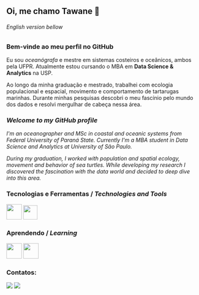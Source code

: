 ## Oi, me chamo Tawane 👋
###### _English version bellow_
### Bem-vinde ao meu perfil no GitHub

Eu sou _oceanógrafa_ e mestre em sistemas costeiros e oceânicos, ambos pela UFPR.
Atualmente estou cursando o MBA em __Data Science & Analytics__ na USP.

Ao longo da minha graduação e mestrado, trabalhei com ecologia populacional e espacial, movimento e comportamento de tartarugas marinhas.
Durante minhas pesquisas descobri o meu fascínio pelo mundo dos dados e resolvi mergulhar de cabeça nessa área.

### _Welcome to my GitHub profile_
_I'm an oceanographer and MSc in coastal and oceanic systems from Federal University of Paraná State. Currently I'm a MBA student in Data Science and Analytics at University of São Paulo._

_During my graduation, I worked with population and spatial ecology, movement and behavior of sea turtles. While developing my research I discovered the fascination with the data world and decided to deep dive into this area._

### Tecnologias e Ferramentas / _Technologies and Tools_
 <img src="https://cdn.jsdelivr.net/gh/devicons/devicon/icons/r/r-original.svg" width="40" height="40"/>  <img src="https://upload.wikimedia.org/wikipedia/commons/9/91/QGIS_logo_new.svg" width="37" height="37"/>

### Aprendendo / _Learning_
 <img src="https://cdn.jsdelivr.net/gh/devicons/devicon/icons/postgresql/postgresql-original.svg" width="40" height="40" />  <img src="https://cdn.jsdelivr.net/gh/devicons/devicon/icons/python/python-original.svg" width="40" height="40" />
 
### Contatos:

<div>
<a href = "mailto:tawanenunes.oceano@gmail.com"><img src="https://img.shields.io/badge/Gmail-D14836?style=for-the-badge&logo=gmail&logoColor=white" target="_blank"></a>
<a href="https://www.linkedin.com/in/tawane-nunes/" target="_blank"><img src="https://img.shields.io/badge/-LinkedIn-%230077B5?style=for-the-badge&logo=linkedin&logoColor=white" target="_blank"></a>   
</div>


<!--
**tawnunes/tawnunes** is a ✨ _special_ ✨ repository because its `README.md` (this file) appears on your GitHub profile.

Here are some ideas to get you started:

- 🔭 I’m currently working on ...
- 🌱 I’m currently learning ...
- 👯 I’m looking to collaborate on ...
- 🤔 I’m looking for help with ...
- 💬 Ask me about ...
- 📫 How to reach me: ...
- 😄 Pronouns: ...
- ⚡ Fun fact: ...
-->
